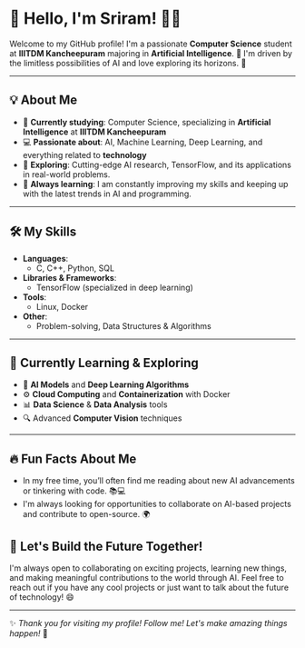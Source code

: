 # 👋 Hello, I'm Sriram! 👨‍💻

Welcome to my GitHub profile! I'm a passionate **Computer Science** student at **IIITDM Kancheepuram** majoring in **Artificial Intelligence**. 🚀 I'm driven by the limitless possibilities of AI and love exploring its horizons. 🌌

---

## 💡 About Me

- 🏫 **Currently studying**: Computer Science, specializing in **Artificial Intelligence** at **IIITDM Kancheepuram**
- 💻 **Passionate about**: AI, Machine Learning, Deep Learning, and everything related to **technology**
- 🚀 **Exploring**: Cutting-edge AI research, TensorFlow, and its applications in real-world problems.
- 🌱 **Always learning**: I am constantly improving my skills and keeping up with the latest trends in AI and programming.

---

## 🛠️ My Skills

- **Languages**: 
  - C, C++, Python, SQL
- **Libraries & Frameworks**:
  - TensorFlow (specialized in deep learning)
- **Tools**:
  - Linux, Docker
- **Other**:
  - Problem-solving, Data Structures & Algorithms

---

## 🌱 Currently Learning & Exploring

- 🤖 **AI Models** and **Deep Learning Algorithms**
- ⚙️ **Cloud Computing** and **Containerization** with Docker
- 📊 **Data Science** & **Data Analysis** tools
- 🔍 Advanced **Computer Vision** techniques

---

## 🔥 Fun Facts About Me

- In my free time, you’ll often find me reading about new AI advancements or tinkering with code. 📚💻
- I'm always looking for opportunities to collaborate on AI-based projects and contribute to open-source. 🌍


## 🌟 Let's Build the Future Together!

I'm always open to collaborating on exciting projects, learning new things, and making meaningful contributions to the world through AI. Feel free to reach out if you have any cool projects or just want to talk about the future of technology! 😄

---

✨ _Thank you for visiting my profile! Follow me! Let's make amazing things happen!_ 🚀



